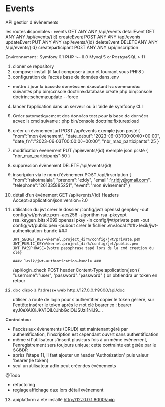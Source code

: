 # Events

API gestion d'évènements

les routes disponibles :
events GET ANY ANY /api/events
detailEvent GET ANY ANY /api/events/{id}
createEvent POST ANY ANY /api/events
updateEvent PUT ANY ANY /api/events/{id}
deleteEvent DELETE ANY ANY /api/events/{id}
createparticipant POST ANY ANY /api/inscription

Environnement :
Symfony 6.1
PHP >= 8.0
Mysql 5 or PostgreSQL > 11

1. cloner ce repository
2. composer install (il faut composer à jour et tournant sous PHP8 )
3. configuration de l'accès base de données dans .env

- mettre à jour la base de données en éxecutant les commandes suivantes
  php bin/console doctrine:database:create
  php bin/console doctrine:schema:update --force

4.  lancer l'application dans un serveur ou à l'aide de symfoony CLI
5.  Créer automatiquement des données test pour la base de données acvec la cmd suivante :
    php bin/console doctrine:fixtures:load
6.  créer un évènement
    url POST /api/events
    exemple json posté
    {
    "nom":"mon évènement",
    "date_debut":"2023-06-03T00:00:00+00:00",
    "date_fin":"2023-06-03T00:00:00+00:00",
    "nbr_max_participants":25
    }
7.  modification évènement
    PUT /api/events/{id}
    exemple json posté
    {
    "nbr_max_participants":50
    }
8.  suppression évènement
    DELETE /api/events/{id}
9.  inscription via le nom d'évènement
    POST /api/inscription
    {
    "nom":"rakotmalala",
    "prenom":"eddy",
    "email":"r.ridjy@gmail.com",
    "telephone":"261335885251",
    "event":"mon évènement"
    }
10. détail d'un évènement
    GET /api/events/{id}
    Headers Accept=application/json:version=2.0
11. utilisation du jwt
    creer le dossier /config/jwt/
    openssl genpkey -out config/jwt/private.pem -aes256 -algorithm rsa -pkeyopt rsa_keygen_bits:4096
    openssl pkey -in config/jwt/private.pem -out config/jwt/public.pem -pubout
    creer le fichier .env.local
    ###> lexik/jwt-authentication-bundle ###

        JWT_SECRET_KEY=%kernel.project_dir%/config/jwt/private.pem
        JWT_PUBLIC_KEY=%kernel.project_dir%/config/jwt/public.pem
        JWT_PASSPHRASE={votre passphrase tapé lors de la cmd creation du clé}

        ###< lexik/jwt-authentication-bundle ###

    /api/login_check POST header Content-Type:application/json
    {
    "username":"user",
    "password":"password"
    }
    on obtiendra un token en retour

12. doc dispo à l'adresse web
    http://127.0.0.1:8000/api/doc

    utiliser la route de login pour s'authentifier
    copier le token généré, sur l'entête insérer le token après le mot clé bearer
    ex : bearer eyJ0eXAiOiJKV1QiLCJhbGciOiJSUzI1NiJ9....

Contraintes :

- l'accès aux évènements (CRUD) est maintenant géré par authentification, l'inscription est cependant ouvert sans authentification
- même si l'utilisateur s'inscrit plusieurs fois à un même évènement,
  l'enregistrement sera toujours unique; cette contrainte est gérée par le SGBDR
- après l'étape 11, il faut ajouter un header 'Authorization' puis valeur 'bearer {le token}
- seul un utilisateur adlin peut créer des évènements

@Todo

- refactoring
- reglage affichage date lors détail évènement

13. apiplatform a été installé
    http://127.0.0.1:8000/apip
